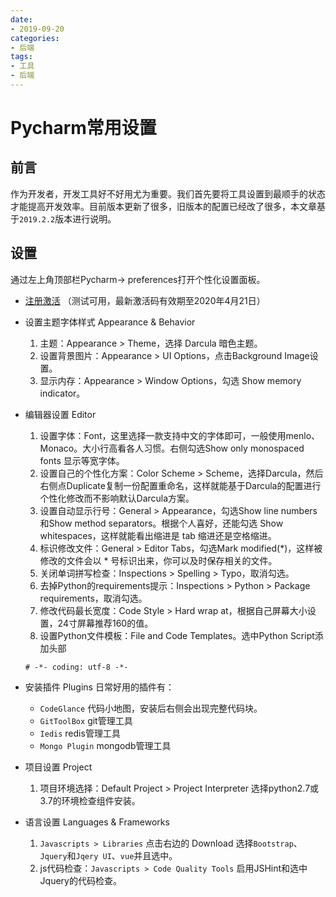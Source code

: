```yaml
---
date:
- 2019-09-20
categories: 
- 后端
tags:
- 工具
- 后端
---
```

# Pycharm常用设置

## 前言
作为开发者，开发工具好不好用尤为重要。我们首先要将工具设置到最顺手的状态才能提高开发效率。目前版本更新了很多，旧版本的配置已经改了很多，本文章基于`2019.2.2`版本进行说明。

## 设置
通过左上角顶部栏Pycharm-> preferences打开个性化设置面板。

* [注册激活](https://blog.csdn.net/l297969586/article/details/78183671) （测试可用，最新激活码有效期至2020年4月21日）

* 设置主题字体样式 Appearance & Behavior
    1. 主题：Appearance > Theme，选择 Darcula 暗色主题。
    2. 设置背景图片：Appearance > UI Options，点击Background Image设置。
    2. 显示内存：Appearance > Window Options，勾选 Show memory indicator。

* 编辑器设置 Editor
    1. 设置字体：Font，这里选择一款支持中文的字体即可，一般使用menlo、Monaco。大小行高看各人习惯。右侧勾选Show only monospaced fonts 显示等宽字体。
    2. 设置自己的个性化方案：Color Scheme > Scheme，选择Darcula，然后右侧点Duplicate复制一份配置重命名，这样就能基于Darcula的配置进行个性化修改而不影响默认Darcula方案。
    3. 设置自动显示行号：General > Appearance，勾选Show line numbers和Show method separators。根据个人喜好，还能勾选 Show whitespaces，这样就能看出缩进是 tab 缩进还是空格缩进。
    4. 标识修改文件：General > Editor Tabs，勾选Mark modified(*)，这样被修改的文件会以 * 号标识出来，你可以及时保存相关的文件。
    5. 关闭单词拼写检查：Inspections > Spelling > Typo，取消勾选。
    6. 去掉Python的requirements提示：Inspections > Python > Package requirements，取消勾选。
    7. 修改代码最长宽度：Code Style > Hard wrap at，根据自己屏幕大小设置，24寸屏幕推荐160的值。
    8. 设置Python文件模板：File and Code Templates。选中Python Script添加头部
    ```
    # -*- coding: utf-8 -*-
    ```

* 安装插件 Plugins
    日常好用的插件有：
    * `CodeGlance` 代码小地图，安装后右侧会出现完整代码块。
    * `GitToolBox` git管理工具
    * `Iedis` redis管理工具
    * `Mongo Plugin` mongodb管理工具

* 项目设置 Project
    1. 项目环境选择：Default Project > Project Interpreter 选择python2.7或3.7的环境检查组件安装。

* 语言设置 Languages & Frameworks
    1. `Javascripts > Libraries` 点击右边的 Download 选择`Bootstrap`、`Jquery`和`Jqery UI`、`vue`并且选中。
    2. js代码检查：`Javascripts > Code Quality Tools` 启用JSHint和选中Jquery的代码检查。


